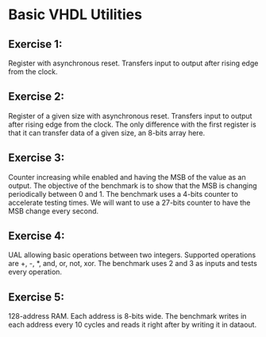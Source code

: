 # Basic VHDL Utilities

## Exercise 1:
Register with asynchronous reset. Transfers input to output after rising edge from the clock.

## Exercise 2:
Register of a given size with asynchronous reset. Transfers input to output after rising edge from the clock. The only difference with the first register is that it can transfer data of a given size, an 8-bits array here.

## Exercise 3:
Counter increasing while enabled and having the MSB of the value as an output. The objective of the benchmark is to show that the MSB is changing periodically between 0 and 1. The benchmark uses a 4-bits counter to accelerate testing times. We will want to use a 27-bits counter to have the MSB change every second.

## Exercise 4:
UAL allowing basic operations between two integers. Supported operations are +, -, *, and, or, not, xor. The benchmark uses 2 and 3 as inputs and tests every operation.

## Exercise 5:
128-address RAM. Each address is 8-bits wide. The benchmark writes in each address every 10 cycles and reads it right after by writing it in dataout.

